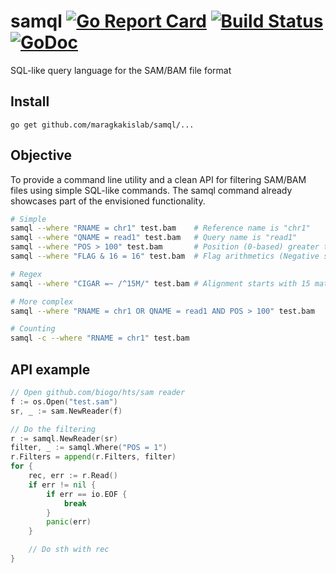 # samql [![Go Report Card](https://goreportcard.com/badge/github.com/maragkakislab/samql)](https://goreportcard.com/report/github.com/maragkakislab/samql) [![Build Status](https://travis-ci.org/maragkakislab/samql.svg?branch=master)](https://travis-ci.org/maragkakislab/samql) [![GoDoc](https://godoc.org/github.com/maragkakislab/samql?status.svg)](https://godoc.org/github.com/maragkakislab/samql)
SQL-like query language for the SAM/BAM file format

## Install

`go get github.com/maragkakislab/samql/...`


## Objective
To provide a command line utility and a clean API for filtering SAM/BAM files
using simple SQL-like commands. The samql command already showcases part of
the envisioned functionality.

```bash
# Simple
samql --where "RNAME = chr1" test.bam    # Reference name is "chr1"
samql --where "QNAME = read1" test.bam   # Query name is "read1"
samql --where "POS > 100" test.bam       # Position (0-based) greater than 1
samql --where "FLAG & 16 = 16" test.bam  # Flag arithmetics (Negative strand)

# Regex
samql --where "CIGAR =~ /^15M/" test.bam # Alignment starts with 15 matches

# More complex
samql --where "RNAME = chr1 OR QNAME = read1 AND POS > 100" test.bam

# Counting
samql -c --where "RNAME = chr1" test.bam
```

## API example
```Go
// Open github.com/biogo/hts/sam reader
f := os.Open("test.sam")
sr, _ := sam.NewReader(f)

// Do the filtering
r := samql.NewReader(sr)
filter, _ := samql.Where("POS = 1")
r.Filters = append(r.Filters, filter)
for {
	rec, err := r.Read()
	if err != nil {
		if err == io.EOF {
			break
		}
		panic(err)
	}

	// Do sth with rec
}
```

